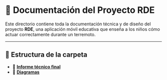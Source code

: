 # 📘 Documentación del Proyecto RDE

Este directorio contiene toda la documentación técnica y de diseño del proyecto **RDE**, una aplicación móvil educativa que enseña a los niños cómo actuar correctamente durante un terremoto.

---

## 📂 Estructura de la carpeta

- 🧠 **[Informe técnico final](InformeTecnicoFinal/documentoInforme.docx)**
- 🧩 **[Diagramas](diagramas)**